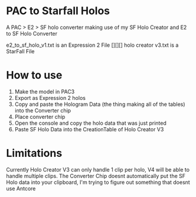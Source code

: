 # PAC to Starfall Holos
A PAC > E2 > SF holo converter making use of my SF Holo Creator and E2 to SF Holo Converter

e2_to_sf_holo_v1.txt is an Expression 2 File [][][] holo creator v3.txt is a StarFall File

# How to use
1. Make the model in PAC3
2. Export as Expression 2 holos
3. Copy and paste the Hologram Data (the thing making all of the tables) into the Converter chip
4. Place converter chip
5. Open the console and copy the holo data that was just printed
6. Paste SF Holo Data into the CreationTable of Holo Creator V3

# Limitations
Currently Holo Creator V3 can only handle 1 clip per holo, V4 will be able to handle multiple clips.
The Converter Chip doesnt automatically put the SF Holo data into your clipboard, I'm trying to figure out something that doesnt use Antcore
